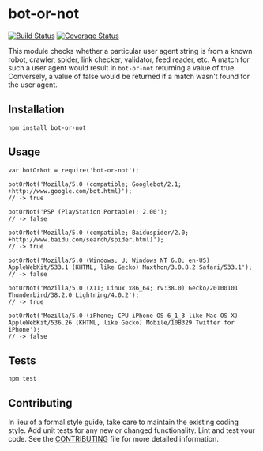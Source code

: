 bot-or-not
======================

[![Build Status](https://travis-ci.org/ramumb/bot-or-not.svg?branch=master)](https://travis-ci.org/ramumb/bot-or-not)
[![Coverage Status](https://coveralls.io/repos/github/ramumb/bot-or-not/badge.svg?branch=master)](https://coveralls.io/github/ramumb/bot-or-not?branch=master)

This module checks whether a particular user agent string is from a known robot,
crawler, spider, link checker, validator, feed reader, etc.  A match for such a
user agent would result in `bot-or-not` returning a value of true.  Conversely,
a value of false would be returned if a match wasn't found for the user agent.

## Installation

  `npm install bot-or-not`

## Usage

    var botOrNot = require('bot-or-not');

    botOrNot('Mozilla/5.0 (compatible; Googlebot/2.1; +http://www.google.com/bot.html)');
    // -> true
    
    botOrNot('PSP (PlayStation Portable); 2.00');
    // -> false
    
    botOrNot('Mozilla/5.0 (compatible; Baiduspider/2.0; +http://www.baidu.com/search/spider.html)');
    // -> true
    
    botOrNot('Mozilla/5.0 (Windows; U; Windows NT 6.0; en-US) AppleWebKit/533.1 (KHTML, like Gecko) Maxthon/3.0.8.2 Safari/533.1');
    // -> false
    
    botOrNot('Mozilla/5.0 (X11; Linux x86_64; rv:38.0) Gecko/20100101 Thunderbird/38.2.0 Lightning/4.0.2');
    // -> true
    
    botOrNot('Mozilla/5.0 (iPhone; CPU iPhone OS 6_1_3 like Mac OS X) AppleWebKit/536.26 (KHTML, like Gecko) Mobile/10B329 Twitter for iPhone');
    // -> false

## Tests

  `npm test`

## Contributing

In lieu of a formal style guide, take care to maintain the existing coding
style. Add unit tests for any new or changed functionality. Lint and test your
code.  See the [CONTRIBUTING](CONTRIBUTING.md) file for more detailed information.
